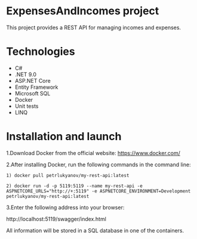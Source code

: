 # ExpensesAndIncomes project
This project provides a REST API for managing incomes and expenses.

# Technologies
- C#
- .NET 9.0
- ASP.NET Core
- Entity Framework 
- Microsoft SQL
- Docker
- Unit tests
- LINQ

# Installation and launch
1.Download Docker from the official website: https://www.docker.com/

2.After installing Docker, run the following commands in the command line:

    1) docker pull petrlukyanov/my-rest-api:latest

    2) docker run -d -p 5119:5119 --name my-rest-api -e ASPNETCORE_URLS="http://+:5119" -e ASPNETCORE_ENVIRONMENT=Development petrlukyanov/my-rest-api:latest

3.Enter the following address into your browser: 

http://localhost:5119/swagger/index.html

All information will be stored in a SQL database in one of the containers.
